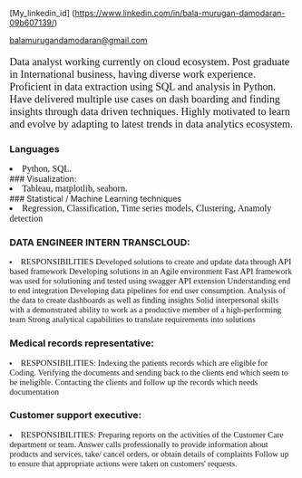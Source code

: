 


[My_linkedin_id] (https://www.linkedin.com/in/bala-murugan-damodaran-09b607139/)

[balamurugandamodaran@gmail.com](balamurugandamodaran@gmail.com)
                                                         

<p style="font-family: times new roman ; font-size:14pt; font-style:bold">
Data analyst working currently on cloud ecosystem. Post graduate in International business, having diverse work experience. Proficient in data extraction using SQL and analysis in Python. Have delivered multiple use cases on dash boarding and finding insights through data driven techniques. Highly motivated to learn and evolve by adapting to latest trends in data analytics ecosystem.
</p>


### Languages 
<li style="font-family: times new roman ; font-size:12pt; font-style:bold">
 Python, SQL.
</li>
### Visualization:
<li style="font-family: times new roman ; font-size:12pt; font-style:bold">
Tableau, matplotlib, seaborn.
</li>
### Statistical / Machine Learning techniques
<li style="font-family: times new roman ; font-size:12pt; font-style:bold">
Regression, Classification, Time series models,
Clustering, Anamoly detection
</li>



### DATA ENGINEER INTERN TRANSCLOUD:
<li style="font-family: times new roman ; font-size:11pt; font-style:bold">
RESPONSIBILITIES  
Developed solutions to create and update data through API based framework
Developing solutions in an Agile environment
Fast API framework was used for solutioning and tested using swagger API extension
Understanding end to end integration
Developing data pipelines for end user consumption.
Analysis of the data to create dashboards as well as finding insights
Solid interpersonal skills with a demonstrated ability to work as a productive member of a high-performing
team
Strong analytical capabilities to translate requirements into solutions
</li>


### Medical records representative:
<li style="font-family: times new roman ; font-size:11pt; font-style:bold">
RESPONSIBILITIES:
Indexing the patients records which are eligible for Coding.
Verifying the documents and sending back to the clients end which seem to be ineligible.
Contacting the clients and follow up the records which needs documentation
</li>



### Customer support executive:
<li style="font-family: times new roman ; font-size:11pt; font-style:bold">
RESPONSIBILITIES:
Preparing reports on the activities of the Customer Care department or team.
Answer calls professionally to provide information about products and services, take/ cancel orders, or
obtain details of complaints
Follow up to ensure that appropriate actions were taken on customers' requests.
</li>
